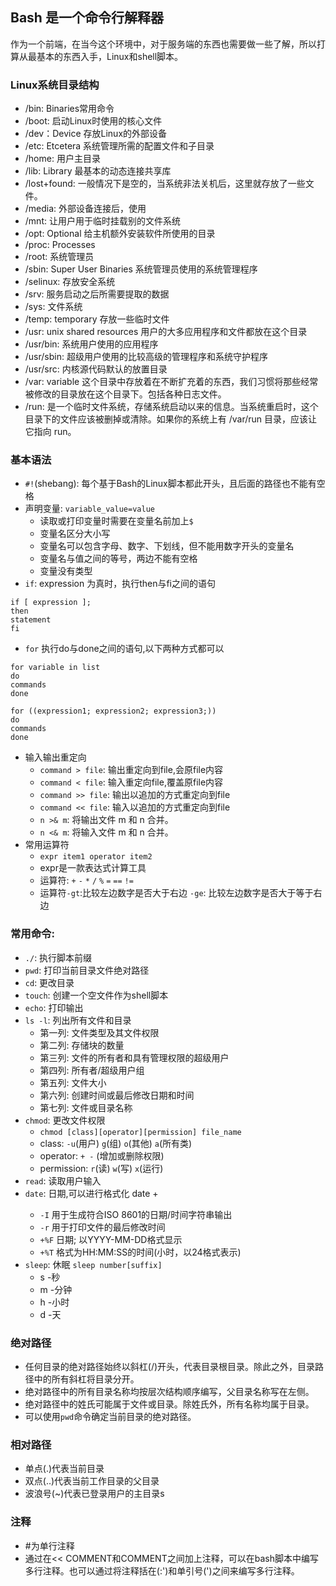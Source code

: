 ## Bash 是一个命令行解释器

作为一个前端，在当今这个环境中，对于服务端的东西也需要做一些了解，所以打算从最基本的东西入手，Linux和shell脚本。

### Linux系统目录结构
* /bin: Binaries常用命令
* /boot: 启动Linux时使用的核心文件
* /dev：Device 存放Linux的外部设备
* /etc: Etcetera 系统管理所需的配置文件和子目录
* /home: 用户主目录
* /lib: Library 最基本的动态连接共享库
* /lost+found: 一般情况下是空的，当系统非法关机后，这里就存放了一些文件。
* /media: 外部设备连接后，使用
* /mnt: 让用户用于临时挂载别的文件系统
* /opt: Optional 给主机额外安装软件所使用的目录
* /proc: Processes 
* /root: 系统管理员
* /sbin: Super User Binaries 系统管理员使用的系统管理程序
* /selinux: 存放安全系统
* /srv: 服务启动之后所需要提取的数据
* /sys: 文件系统
* /temp: temporary 存放一些临时文件
* /usr: unix shared resources 用户的大多应用程序和文件都放在这个目录
* /usr/bin: 系统用户使用的应用程序
* /usr/sbin: 超级用户使用的比较高级的管理程序和系统守护程序
* /usr/src: 内核源代码默认的放置目录
* /var: variable 这个目录中存放着在不断扩充着的东西，我们习惯将那些经常被修改的目录放在这个目录下。包括各种日志文件。
* /run: 是一个临时文件系统，存储系统启动以来的信息。当系统重启时，这个目录下的文件应该被删掉或清除。如果你的系统上有 /var/run 目录，应该让它指向 run。

### 基本语法
* `#!`(shebang): 每个基于Bash的Linux脚本都此开头，且后面的路径也不能有空格
* 声明变量: `variable_value=value`
  * 读取或打印变量时需要在变量名前加上`$`
  * 变量名区分大小写
  * 变量名可以包含字母、数字、下划线，但不能用数字开头的变量名
  * 变量名与值之间的等号，两边不能有空格
  * 变量没有类型
* `if`: 
expression 为真时，执行then与fi之间的语句
```shell
if [ expression ];
then
statement
fi
```
* `for`
执行do与done之间的语句,以下两种方式都可以
```shell
for variable in list
do
commands
done
```
```shell
for ((expression1; expression2; expression3;))
do
commands
done
```
* 输入输出重定向
  * `command > file`: 输出重定向到file,会原file内容
  * `command < file`: 输入重定向file,覆盖原file内容
  * `command >> file`: 输出以追加的方式重定向到file
  * `command << file`: 输入以追加的方式重定向到file
  * `n >& m`: 将输出文件 m 和 n 合并。
  * `n <& m`: 将输入文件 m 和 n 合并。
* 常用运算符
  * `expr item1 operator item2`
  * expr是一款表达式计算工具
  * 运算符: `+` `-` `*` `/` `%` `=` `==` `!=` 
  * 运算符`-gt`:比较左边数字是否大于右边 `-ge`: 比较左边数字是否大于等于右边

### 常用命令:
* `./`: 执行脚本前缀
* `pwd`: 打印当前目录文件绝对路径
* `cd`: 更改目录
* `touch`: 创建一个空文件作为shell脚本
* `echo`: 打印输出
* `ls -l`: 列出所有文件和目录
    * 第一列: 文件类型及其文件权限
    * 第二列: 存储块的数量
    * 第三列: 文件的所有者和具有管理权限的超级用户
    * 第四列: 所有者/超级用户组
    * 第五列: 文件大小
    * 第六列: 创建时间或最后修改日期和时间
    * 第七列: 文件或目录名称
* `chmod`: 更改文件权限 
    * `chmod [class][operator][permission] file_name`
    * class: `-u`(用户) `g`(组) `o`(其他) `a`(所有类)
    * operator: `+ -` (增加或删除权限)
    * permission: `r`(读) `w`(写) `x`(运行)
* `read`: 读取用户输入
* `date`: 日期,可以进行格式化 date +<format-option-codes><format-option-codes>
     * `-I` 用于生成符合ISO 8601的日期/时间字符串输出
     * `-r` 用于打印文件的最后修改时间
     * `+%F` 日期; 以YYYY-MM-DD格式显示
     * `+%T` 格式为HH:MM:SS的时间(小时，以24格式表示)
* `sleep`: 休眠 `sleep number[suffix]`
     * s -秒
     * m -分钟
     * h -小时
     * d -天

### 绝对路径
* 任何目录的绝对路径始终以斜杠(/)开头，代表目录根目录。除此之外，目录路径中的所有斜杠将目录分开。
* 绝对路径中的所有目录名称均按层次结构顺序编写，父目录名称写在左侧。
* 绝对路径中的姓氏可能属于文件或目录。除姓氏外，所有名称均属于目录。
* 可以使用`pwd`命令确定当前目录的绝对路径。

### 相对路径
* 单点(.)代表当前目录
* 双点(..)代表当前工作目录的父目录
* 波浪号(~)代表已登录用户的主目录s

### 注释
* #为单行注释
* 通过在<< COMMENT和COMMENT之间加上注释，可以在bash脚本中编写多行注释。也可以通过将注释括在(:')和单引号(')之间来编写多行注释。
